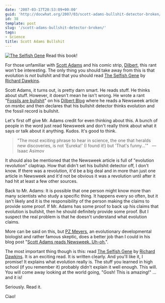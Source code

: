 ```yaml
---
date: '2007-03-17T20:53:09+00:00'
guid: 'http://docwhat.org/2007/03/scott-adams-bullshit-detector-broken/'
id: 38
template: post
slug: '/scott-adams-bullshit-detector-broken/'
tags:
- Science
title: Scott Adams Bullshit
---
```


[![The Selfish
Gene](https://ec1.images-amazon.com/images/P/0199291152.01._SCMZZZZZZZ_.jpg)](https://www.amazon.com/gp/redirect.html%3FASIN=0199291152%26tag=thedocwha-20%26lcode=xm2%26cID=2025%26ccmID=165953%26location=/o/ASIN/0199291152%253FSubscriptionId=1N9AHEAQ2F6SVD97BE02)
Read this book!

For those unfamiliar with
[Scott Adams](http://dilbertblog.typepad.com/the_dilbert_blog/) and his comic
strip, [Dilbert](http://www.dilbert.com/), this rant won't be interesting. The
only thing you should take away from this is that evolution is _not_ bullshit
and that you should read
[The Selfish Gene](https://www.amazon.com/gp/redirect.html%3FASIN=0199291152%26tag=thedocwha-20%26lcode=xm2%26cID=2025%26ccmID=165953%26location=/o/ASIN/0199291152%253FSubscriptionId=1N9AHEAQ2F6SVD97BE02)
by [Richard Dawkins](http://richarddawkins.net/home).

Scott Adams, it turns out, is pretty darn smart. He reads stuff. He thinks
about stuff. However, it doesn't mean he isn't wrong. He wrote a rant
"[Fossils are bullshit](http://dilbertblog.typepad.com/the_dilbert_blog/2007/03/fossils_are_bul.html)"
on his [Dilbert Blog](http://dilbertblog.typepad.com/the_dilbert_blog/) where
he reads a Newsweek article on msnbc and then declares that his bullshit
detector thinks evolution and the fossil record is bullshit.

Let's first off give Mr. Adams credit for even thinking about this. A bunch of
people in the word just read Newsweek and don't really think about what it
says or talk about it anything. Kudos. It's good to think.

> "The most exciting phrase to hear in science, the one that heralds new
> discoveries, is not 'Eureka!' (I found it!) but 'That's funny...'"   — Isaac
> Asimov

It should also be mentioned that the Newsweek article is full of "evolution
revolution" claptrap. How that didn't set his bullshit detector off, I don't
know. If there was a revolution, it'd be a big deal and in more than just one
article in Newsweek and it'd not be obvious it was a revolution until after it
had hit at least a few other sources.

Back to Mr. Adams: It is possible that one person might know more than many
scientists who study a specific thing. It happens every so often, but it isn't
likely and it is the responsibility of the person making the claims to provide
some proof. If Mr. Adams has some proof to back up his claims that evolution
is bullshit, then he should definitely provide some proof. But I suspect the
real problem is that he doesn't understand what evolution claims.

More can be said on this, but
[PZ Meyers](https://en.wikipedia.org/wiki/PZ_Myers), an evolutionary
developmental biologist and rather famous skeptic, does a better job than I
could in his blog post
"[Scott Adams reads Newsweek. Uh-oh.](http://scienceblogs.com/pharyngula/2007/03/17/scott-adams-reads-newsweek-uho/)".

The most important thing though is this: read
[The Selfish Gene](https://www.amazon.com/gp/redirect.html%3FASIN=0199291152%26tag=thedocwha-20%26lcode=xm2%26cID=2025%26ccmID=165953%26location=/o/ASIN/0199291152%253FSubscriptionId=1N9AHEAQ2F6SVD97BE02)
by [Richard Dawkins](http://richarddawkins.net/home). It is an exciting read.
It is written clearly. And you'll like it, I promise! It explains what
evolution really is. The stuff you learned in high school (if you remember it)
probably didn't explain it well enough. This will. You will come away looking
at the world going, "Gosh! This is amazing!" … and it is!

Seriously. Read it.

Ciao!
